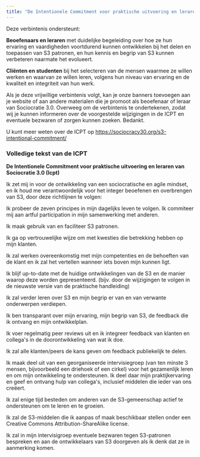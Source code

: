 ```yaml
---
title: "De Intentionele Commitment voor praktische uitvoering en leraren van Sociocratie 3.0 (ICPT)"
---
```



Deze verbintenis ondersteunt:

**Beoefenaars en leraren** met duidelijke begeleiding over hoe ze hun ervaring en vaardigheden voortdurend kunnen ontwikkelen bij het delen en toepassen van S3 patronen, en hun kennis en begrip van S3 kunnen verbeteren naarmate het evolueert.

**Cliënten en studenten** bij het selecteren van de mensen waarmee ze willen werken en waarvan ze willen leren, volgens hun niveau van ervaring en de kwaliteit en integriteit van hun werk.

Als je deze vrijwillige verbintenis volgt, kan je onze banners toevoegen aan je website of aan andere materialen die je promoot als beoefenaar of leraar van Sociocratie 3.0. Overweeg om de verbintenis te ondertekenen, zodat wij je kunnen informeren over de voorgestelde wijzigingen in de ICPT en eventuele bezwaren of zorgen kunnen zoeken. Bedankt.

U kunt meer weten over de ICPT op <https://sociocracy30.org/s3-intentional-commitment/>

### Volledige tekst van de ICPT

**De Intentionele Commitment voor praktische uitvoering en leraren van Sociocratie 3.0 (Icpt)**

Ik zet mij in voor de ontwikkeling van een sociocratische en agile mindset, en ik houd me verantwoordelijk voor het integer beoefenen en overbrengen van S3, door deze richtlijnen te volgen:

Ik probeer de zeven principes in mijn dagelijks leven te volgen. Ik commiteer mij aan artful participation in mijn samenwerking met anderen.

Ik maak gebruik van en faciliteer S3 patronen.

Ik ga op vertrouwelijke wijze om met kwesties die betrekking hebben op mijn klanten.

Ik zal werken overeenkomstig met mijn competenties en de behoeften van de klant en ik zal het vertellen wanneer iets boven mijn kunnen ligt.

Ik blijf up-to-date met de huidige ontwikkelingen van de S3 en de manier waarop deze worden gepresenteerd. (bijv. door de wijzigingen te volgen in de nieuwste versie van de praktische handleiding)

Ik zal verder leren over S3 en mijn begrip er van en van verwante onderwerpen verdiepen.

Ik ben transparant over mijn ervaring, mijn begrip van S3, de feedback die ik ontvang en mijn ontwikkelplan.

Ik voer regelmatig peer reviews uit en ik integreer feedback van klanten en collega's in de doorontwikkeling van wat ik doe.

Ik zal alle klanten/peers de kans geven om feedback publiekelijk te delen.

Ik maak deel uit van een georganiseerde intervisiegroep (van ten minste 3 mensen, bijvoorbeeld een driehoek of een cirkel) voor het gezamenlijk leren en om mijn ontwikkeling te ondersteunen. Ik deel daar mijn praktijkervaring en geef en ontvang hulp van collega's, inclusief middelen die ieder van ons creëert.

Ik zal enige tijd besteden om anderen van de S3-gemeenschap actief te ondersteunen om te leren en te groeien.

Ik zal de S3-middelen die ik aanpas of maak beschikbaar stellen onder een Creative Commons Attribution-ShareAlike license.

Ik zal in mijn intervisigroep eventuele bezwaren tegen S3-patronen bespreken en aan de ontwikkelaars van S3 doorgeven als ik denk dat ze in aanmerking komen.